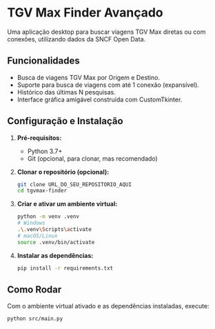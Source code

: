 # TGV Max Finder Avançado

Uma aplicação desktop para buscar viagens TGV Max diretas ou com conexões, utilizando dados da SNCF Open Data.

## Funcionalidades

* Busca de viagens TGV Max por Origem e Destino.
* Suporte para busca de viagens com até 1 conexão (expansível).
* Histórico das últimas N pesquisas.
* Interface gráfica amigável construída com CustomTkinter.

## Configuração e Instalação

1.  **Pré-requisitos:**
    * Python 3.7+
    * Git (opcional, para clonar, mas recomendado)

2.  **Clonar o repositório (opcional):**
    ```bash
    git clone URL_DO_SEU_REPOSITORIO_AQUI
    cd tgvmax-finder
    ```

3.  **Criar e ativar um ambiente virtual:**
    ```bash
    python -m venv .venv
    # Windows
    .\.venv\Scripts\activate
    # macOS/Linux
    source .venv/bin/activate
    ```

4.  **Instalar as dependências:**
    ```bash
    pip install -r requirements.txt
    ```

## Como Rodar

Com o ambiente virtual ativado e as dependências instaladas, execute:

```bash
python src/main.py